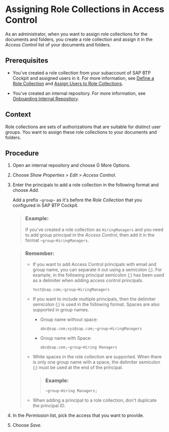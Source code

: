 <!-- loio1d22b1c4d9054bceb6073ef08145db1b -->

<link rel="stylesheet" type="text/css" href="../css/sap-icons.css"/>

# Assigning Role Collections in Access Control

As an administrator, when you want to assign role collections for the documents and folders, you create a role collection and assign it in the *Access Control* list of your documents and folders.



<a name="loio1d22b1c4d9054bceb6073ef08145db1b__prereq_pq4_z5v_s4b"/>

## Prerequisites

-   You've created a role collection from your subaccount of SAP BTP Cockpit and assigned users in it. For more information, see [Define a Role Collection](https://help.sap.com/viewer/65de2977205c403bbc107264b8eccf4b/Cloud/en-US/4b20383efab341f181becf0a947a5498.html) and [Assign Users to Role Collections](https://help.sap.com/viewer/65de2977205c403bbc107264b8eccf4b/Cloud/en-US/c5766765bda74ad59fe656977c8fa4d6.html).

-   You've created an internal repository. For more information, see [Onboarding Internal Repository](../web-app-guide/onboarding-internal-repository-59e3cb7.md).




## Context

Role collections are sets of authorizations that are suitable for distinct user groups. You want to assign these role collections to your documents and folders.



## Procedure

1.  Open an internal repository and choose <span class="SAP-icons-V5"></span> More Options.

2.  Choose *Show Properties* \> *Edit* \> *Access Control*.

3.  Enter the principals to add a role collection in the following format and choose *Add*.

    Add a prefix `~group~` as it's before the *Role Collection* that you configured in SAP BTP Cockpit.

    > ### Example:  
    > If you've created a role collection as `HiringManagers` and you need to add group principal in the *Access Control*, then add it in the format `~group~HiringManagers`.

    > ### Remember:  
    > -   If you want to add Access Control principals with email and group name, you can separate it out using a semicolon \(;\). For example, in the following principal semicolon \(;\) has been used as a delimiter when adding access control principals.
    > 
    >     ```
    >     test@sap.com;~group~HiringManagers
    >     ```
    > 
    > -   If you want to include multiple principals, then the delimiter semicolon \(;\) is used in the following format. Spaces are also supported in group names.
    > 
    >     -   Group name without space:
    > 
    >         ```
    >         abc@sap.com;xyz@sap.com;~group~HiringManagers
    >         ```
    > 
    >     -   Group name with Space:
    > 
    >         ```
    >         abc@sap.com;~group~Hiring Managers
    >         ```
    > 
    > 
    > -   White spaces in the role collection are supported. When there is only one group name with a space, the delimiter semicolon \(;\) must be used at the end of the principal.
    > 
    >     > ### Example:  
    >     > ```
    >     > ~group~Hiring Managers;
    >     > ```
    > 
    > -   When adding a principal to a role collection, don't duplicate the principal ID.

4.  In the *Permission* list, pick the access that you want to provide.

5.  Choose *Save*.


